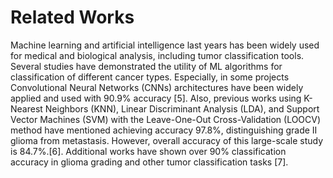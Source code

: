 # Related Works

Machine learning and artificial intelligence last years has been 
widely used for medical and biological analysis, including 
tumor classification tools. Several studies have demonstrated 
the utility of ML algorithms for classification of different 
cancer types. Especially, in some projects Convolutional 
Neural Networks (CNNs) architectures have been widely 
applied and used with 90.9% accuracy [5]. Also, previous 
works using K-Nearest Neighbors (KNN), Linear Discriminant 
Analysis (LDA), and Support Vector Machines (SVM) with the 
Leave-One-Out Cross-Validation (LOOCV) method have 
mentioned achieving accuracy 97.8%, distinguishing grade II 
glioma from metastasis. However, overall accuracy of this 
large-scale study is 84.7%.[6]. Additional works have shown 
over 90% classification accuracy in glioma grading and other 
tumor classification tasks [7]. 
